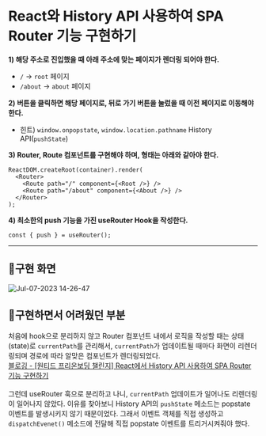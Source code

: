 # React와 History API 사용하여 SPA Router 기능 구현하기
**1) 해당 주소로 진입했을 때 아래 주소에 맞는 페이지가 렌더링 되어야 한다.**

- `/` → `root` 페이지
- `/about` → `about` 페이지

**2) 버튼을 클릭하면 해당 페이지로, 뒤로 가기 버튼을 눌렀을 때 이전 페이지로 이동해야 한다.**

- 힌트) `window.onpopstate`, `window.location.pathname` History API(`pushState`)

**3) Router, Route 컴포넌트를 구현해야 하며, 형태는 아래와 같아야 한다.**

```tsx
ReactDOM.createRoot(container).render(
  <Router>
    <Route path="/" component={<Root />} />
    <Route path="/about" component={<About />} />
  </Router>
);
```

**4) 최소한의 push 기능을 가진 useRouter Hook을 작성한다.**

```tsx
const { push } = useRouter();
```

---

## 📍구현 화면
![Jul-07-2023 14-26-47](https://github.com/JaneChun/wanted-preonboarding-challenge-SPA-router/assets/108467211/3cd3f94e-497f-48f5-83fe-ae56c4b7a470)

## 📍구현하면서 어려웠던 부분
처음에 hook으로 분리하지 않고 Router 컴포넌트 내에서 로직을 작성할 때는 상태(state)로 `currentPath`를 관리해서, `currentPath`가 업데이트될 때마다 화면이 리렌더링되며 경로에 따라 알맞은 컴포넌트가 렌더링되었다.
<br/>
[블로깅 - [원티드 프리온보딩 챌린지] React에서 History API 사용하여 SPA Router 기능 구현하기](https://velog.io/@wlwl99/%EC%9B%90%ED%8B%B0%EB%93%9C-%ED%94%84%EB%A6%AC%EC%98%A8%EB%B3%B4%EB%94%A9-%EC%B1%8C%EB%A6%B0%EC%A7%80-React%EC%99%80-History-API-%EC%82%AC%EC%9A%A9%ED%95%98%EC%97%AC-SPA-Router-%EA%B8%B0%EB%8A%A5-%EA%B5%AC%ED%98%84%ED%95%98%EA%B8%B0)
<br/>
<br/>
그런데 useRouter 훅으로 분리하고 나니, `currentPath` 업데이트가 일어나도 리렌더링이 일어나지 않았다.
이유를 찾아보니 History API의 `pushState` 메소드는 popstate 이벤트를 발생시키지 않기 때문이었다.
그래서 이벤트 객체를 직접 생성하고 `dispatchEvenet()` 메소드에 전달해 직접 popstate 이벤트를 트리거시켜줘야 했다.
